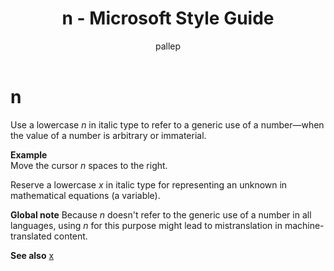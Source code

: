 ﻿---
title: n - Microsoft Style Guide
author: pallep
ms.author: pallep
ms.date: 1/19/2018
ms.topic: article
ms.prod: non-product-specific
---

# n

Use a lowercase *n* in italic type to refer to a generic use of a number—when the value of a number is arbitrary or immaterial. 

**Example**  
Move the cursor *n* spaces to the right. 

Reserve a lowercase *x* in italic type for representing an unknown in mathematical equations (a variable).

**Global note** Because *n* doesn't refer to the generic use of a number in all languages, using *n* for this purpose might lead to mistranslation in machine-translated content.

**See also** [x](/style-guide/a-z-word-list-term-collections/x/x)
